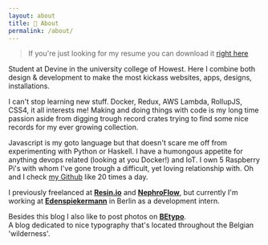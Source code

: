 ```yaml
---
layout: about
title: 👋 About
permalink: /about/
---
```


> If you're just looking for my resume you can download it [right here](../CV_Resume.pdf)

Student at Devine in the university college of Howest. Here I combine both design & development to make the most kickass websites, apps, designs, installations.

I can't stop learning new stuff. Docker, Redux, AWS Lambda, RollupJS, CSS4, it all interests me! Making and doing things with code is my long time passion aside from digging trough record crates trying to find some nice records for my ever growing collection.

Javascript is my goto language but that doesn't scare me off from experimenting with Python or Haskell. I have a humongous  appetite for anything devops related (looking at you Docker!) and IoT.
I own 5 Raspberry Pi's with whom I've gone trough a difficult, yet loving relationship with.
Oh and I check [my Github](https://github.com/thibmaek) like 20 times a day.

I previously freelanced at **[Resin.io](https://resin.io)** and **[NephroFlow](https://nephroflow.com/)**, but currently I'm working at **[Edenspiekermann](https://edenspiekermann.com)** in Berlin as a development intern.

Besides this blog I also like to post photos on **[BEtypo](https://betypo.tumblr.com)**.  
A blog dedicated to nice typography that's located throughout the Belgian 'wilderness'.
